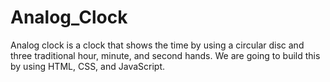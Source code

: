 # Analog_Clock
Analog clock is a clock that shows the time by using a circular disc and three traditional hour, minute, and second hands. We are going to build this by using HTML, CSS, and JavaScript.
